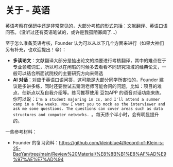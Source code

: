 # 关于 - 英语

英语考察在保研中还是非常常见的，大部分考核的形式包括：文献翻译、英语口语问答。（没听过还有英语笔试的，或许是我孤陋寡闻了...）

至于怎么准备英语考核，Founder 认为可以从以下几个方面来进行（如果大神们另有补充，也欢迎提出！😁）：
- **多读论文**：文献翻译大部分是抽出论文的摘要进行考核翻译，其中的难点在于专业领域词汇，所以可以在闲暇的时候多去看看不同研究领域的经典论文，一般可以结合所面试院校的主要研究方向来筛选
- **AI 对话**：对应于英语口语问答，这可能是大部分同学所害怕的，Founder 建议是多讲多练，同时还要尝试去猜测老师可能会问的问题，比如：项目的难点、创新点以及自我介绍等。练习推荐使用 豆包APP 的语音对话功能来练，你可以说：`I'm a student majoring in cs, and I'll attend a summer camp in a few weeks. Now I want you to mock as the interviewer and ask me some questions. The questions can cover areas such as data structures and computer networks. `。每天练个半小时，会有明显提升的。

一些参考材料：
- Founder 的复习资料：https://github.com/kleinblue4/Record-of-Klein-s-25-BaoYan/tree/main/Review%20Material/%E8%8B%B1%E8%AF%AD%E9%97%AE%E7%AD%94